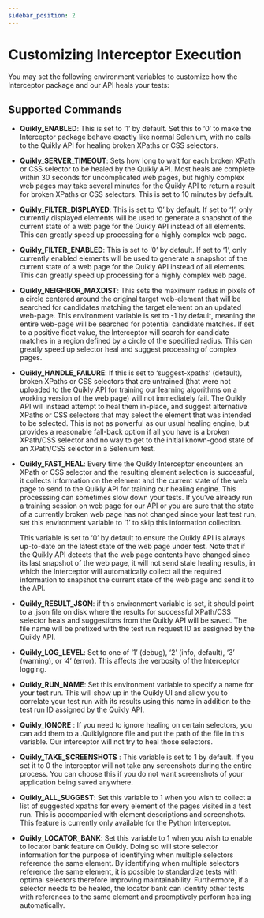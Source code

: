 ```yaml
---
sidebar_position: 2
---
```


# Customizing Interceptor Execution

You may set the following environment variables to customize how the Interceptor package and our API heals your tests:

## Supported Commands

- **Quikly_ENABLED**: This is set to ‘1’ by default. Set this to ‘0’ to make the Interceptor package behave exactly like normal Selenium, with no calls to the Quikly API for healing broken XPaths or CSS selectors.

- **Quikly_SERVER_TIMEOUT**: Sets how long to wait for each broken XPath or CSS selector to be healed by the Quikly API. Most heals are complete within 30 seconds for uncomplicated web pages, but highly complex web pages may take several minutes for the Quikly API to return a result for broken XPaths or CSS selectors. This is set to 10 minutes by default.

- **Quikly_FILTER_DISPLAYED**: This is set to ‘0’ by default. If set to ‘1’, only currently displayed elements will be used to generate a snapshot of the current state of a web page for the Quikly API instead of all elements. This can greatly speed up processing for a highly complex web page.

- **Quikly_FILTER_ENABLED**: This is set to ‘0’ by default. If set to ‘1’, only currently enabled elements will be used to generate a snapshot of the current state of a web page for the Quikly API instead of all elements. This can greatly speed up processing for a highly complex web page.

- **Quikly_NEIGHBOR_MAXDIST**: This sets the maximum radius in pixels of a circle centered around the original target web-element that will be searched for candidates matching the target element on an updated web-page. This environment variable is set to -1 by default, meaning the entire web-page will be searched for potential candidate matches. If set to a positive float value, the Interceptor will search for candidate matches in a region defined by a circle of the specified radius. This can greatly speed up selector heal and suggest processing of complex pages.

- **Quikly_HANDLE_FAILURE**: If this is set to ‘suggest-xpaths’ (default), broken XPaths or CSS selectors that are untrained (that were not uploaded to the Quikly API for training our learning algorithms on a working version of the web page) will not immediately fail. The Quikly API will instead attempt to heal them in-place, and suggest alternative XPaths or CSS selectors that may select the element that was intended to be selected. This is not as powerful as our usual healing engine, but provides a reasonable fall-back option if all you have is a broken XPath/CSS selector and no way to get to the initial known-good state of an XPath/CSS selector in a Selenium test.

- **Quikly_FAST_HEAL**: Every time the Quikly Interceptor encounters an XPath or CSS selector and the resulting element selection is successful, it collects information on the element and the current state of the web page to send to the Quikly API for training our healing engine. This processsing can sometimes slow down your tests. If you’ve already run a training session on web page for our API or you are sure that the state of a currently broken web page has not changed since your last test run, set this environment variable to ‘1’ to skip this information collection.

  This variable is set to ‘0’ by default to ensure the Quikly API is always up-to-date on the latest state of the web page under test. Note that if the Quikly API detects that the web page contents have changed since its last snapshot of the web page, it will not send stale healing results, in which the Interceptor will automatically collect all the required information to snapshot the current state of the web page and send it to the API.

- **Quikly_RESULT_JSON**: if this environment variable is set, it should point to a .json file on disk where the results for successful XPath/CSS selector heals and suggestions from the Quikly API will be saved. The file name will be prefixed with the test run request ID as assigned by the Quikly API.

- **Quikly_LOG_LEVEL**: Set to one of ‘1’ (debug), ‘2’ (info, default), ‘3’ (warning), or ‘4’ (error). This affects the verbosity of the Interceptor logging.

- **Quikly_RUN_NAME**: Set this environment variable to specify a name for your test run. This will show up in the Quikly UI and allow you to correlate your test run with its results using this name in addition to the test run ID assigned by the Quikly API.

- **Quikly_IGNORE** : If you need to ignore healing on certain selectors, you can add them to a .Quiklyignore file and put the path of the file in this variable. Our interceptor will not try to heal those selectors.

- **Quikly_TAKE_SCREENSHOTS** : This variable is set to 1 by default. If you set it to 0 the interceptor will not take any screenshots during the entire process. You can choose this if you do not want screenshots of your application being saved anywhere.

- **Quikly_ALL_SUGGEST**: Set this variable to 1 when you wish to collect a list of suggested xpaths for every element of the pages visited in a test run. This is accompanied with element descriptions and screenshots. This feature is currently only available for the Python Interceptor.

- **Quikly_LOCATOR_BANK**: Set this variable to 1 when you wish to enable to locator bank feature on Quikly. Doing so will store selector information for the purpose of identifying when multiple selectors reference the same element. By identifying when multiple selectors reference the same element, it is possible to standardize tests with optimal selectors therefore improving maintainability. Furthermore, if a selector needs to be healed, the locator bank can identify other tests with references to the same element and preemptively perform healing automatically.

